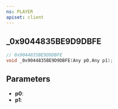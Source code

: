 ```yaml
---
ns: PLAYER
apiset: client
---
```

## _0x9044835BE9D9DBFE

```c
// 0x9044835BE9D9DBFE
void _0x9044835BE9D9DBFE(Any p0,Any p1);
```


## Parameters
* **p0**:
* **p1**:



